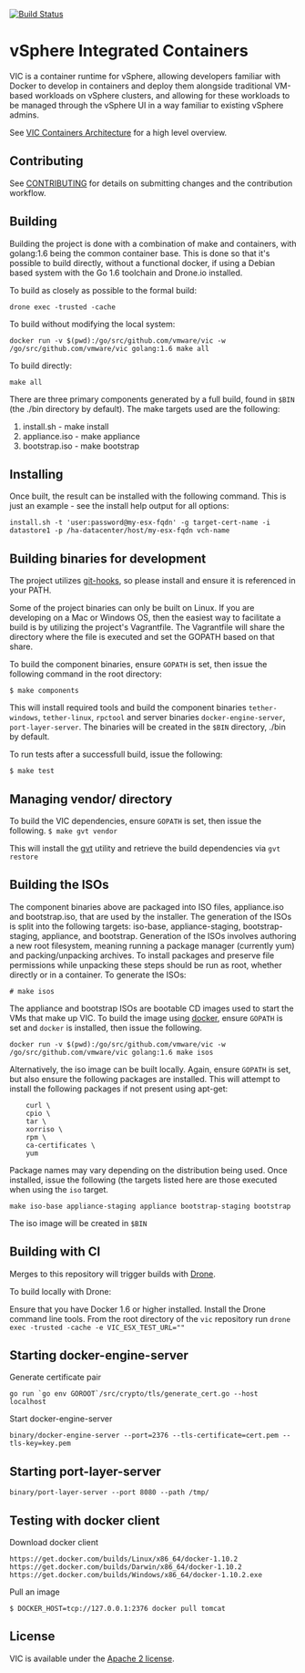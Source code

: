 [![Build Status](https://ci.vmware.run/api/badges/vmware/vic/status.svg)](https://ci.vmware.run/vmware/vic)


# vSphere Integrated Containers

VIC is a container runtime for vSphere, allowing developers familiar with Docker to develop in containers and deploy them alongside traditional VM-based workloads on vSphere clusters, and allowing for these workloads to be managed through the vSphere UI in a way familiar to existing vSphere admins.

See [VIC Containers Architecture](arch.md) for a high level overview.

## Contributing

See [CONTRIBUTING](CONTRIBUTING.md) for details on submitting changes and the contribution workflow.

## Building

Building the project is done with a combination of make and containers, with golang:1.6 being the common container base. This is done so that it's possible to build directly, without a functional docker, if using a Debian based system with the Go 1.6 toolchain and Drone.io installed.

To build as closely as possible to the formal build:
```
drone exec -trusted -cache
```

To build without modifying the local system:
```
docker run -v $(pwd):/go/src/github.com/vmware/vic -w /go/src/github.com/vmware/vic golang:1.6 make all
```

To build directly:
```
make all
```

There are three primary components generated by a full build, found in `$BIN` (the ./bin directory by default). The make targets used are the following:
1. install.sh - make install
2. appliance.iso - make appliance
3. bootstrap.iso - make bootstrap

## Installing

Once built, the result can be installed with the following command. This is just an example - see the install help output for all options:
```
install.sh -t 'user:password@my-esx-fqdn' -g target-cert-name -i datastore1 -p /ha-datacenter/host/my-esx-fqdn vch-name
```

## Building binaries for development

The project utilizes [git-hooks](https://github.com/icefox/git-hooks), so please install and ensure it is referenced in your PATH.

Some of the project binaries can only be built on Linux.  If you are developing on a Mac or Windows OS, then the easiest way to facilitate a build is by utilizing the project's Vagrantfile.  The Vagrantfile will share the directory where the file is executed and set the GOPATH based on that share.

To build the component binaries, ensure `GOPATH` is set, then issue the following command in the root directory:
```
$ make components
```
This will install required tools and build the component binaries `tether-windows`, `tether-linux`, `rpctool` and server binaries `docker-engine-server`, `port-layer-server`.  The binaries will be created in the `$BIN` directory, ./bin by default.

To run tests after a successfull build, issue the following:
```
$ make test
```

## Managing vendor/ directory

To build the VIC dependencies, ensure `GOPATH` is set, then issue the following.
``
$ make gvt vendor
``

This will install the [gvt](https://github.com/FiloSottile/gvt) utility and retrieve the build dependencies via `gvt restore`

## Building the ISOs

The component binaries above are packaged into ISO files, appliance.iso and bootstrap.iso, that are used by the installer. The generation of the ISOs is split into the following targets:
iso-base, appliance-staging, bootstrap-staging, appliance, and bootstrap. Generation of the ISOs involves authoring a new root filesystem, meaning running a package manager (currently yum) and packing/unpacking archives. To install packages and preserve file permissions while unpacking these steps should be run as root, whether directly or in a container. To generate the ISOs:
```
# make isos
```

The appliance and bootstrap ISOs are bootable CD images used to start the VMs that make up VIC. To build the image using [docker](https://www.docker.com/), ensure `GOPATH` is set and `docker` is installed, then issue the following.
```
docker run -v $(pwd):/go/src/github.com/vmware/vic -w /go/src/github.com/vmware/vic golang:1.6 make isos
```

Alternatively, the iso image can be built locally.  Again, ensure `GOPATH` is set, but also ensure the following packages are installed. This will attempt to install the following packages if not present using apt-get:
```
	curl \
	cpio \
	tar \
	xorriso \
	rpm \
	ca-certificates \
	yum
```

Package names may vary depending on the distribution being used.  Once installed, issue the following (the targets listed here are those executed when using the `iso` target.

```
make iso-base appliance-staging appliance bootstrap-staging bootstrap
```

The iso image will be created in `$BIN`

[dronevic]:https://ci.vmware.run/vmware/vic
[dronesrc]:https://github.com/drone/drone
[dronecli]:http://readme.drone.io/devs/cli/

## Building with CI

Merges to this repository will trigger builds with [Drone][dronevic].

To build locally with Drone:

Ensure that you have Docker 1.6 or higher installed.
Install the Drone command line tools.
From the root directory of the `vic` repository run `drone exec -trusted -cache -e VIC_ESX_TEST_URL=""`

## Starting docker-engine-server

Generate certificate pair

```
go run `go env GOROOT`/src/crypto/tls/generate_cert.go --host localhost
```

Start docker-engine-server

```
binary/docker-engine-server --port=2376 --tls-certificate=cert.pem --tls-key=key.pem
```

## Starting port-layer-server

```
binary/port-layer-server --port 8080 --path /tmp/
```

## Testing with docker client

Download docker client
```
https://get.docker.com/builds/Linux/x86_64/docker-1.10.2
https://get.docker.com/builds/Darwin/x86_64/docker-1.10.2
https://get.docker.com/builds/Windows/x86_64/docker-1.10.2.exe
```

Pull an image
```
$ DOCKER_HOST=tcp://127.0.0.1:2376 docker pull tomcat
```

## License

VIC is available under the [Apache 2 license](LICENSE).
